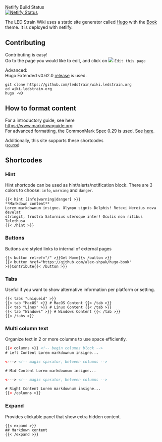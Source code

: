 Netlify Build Status  
[![Netlify Status](https://api.netlify.com/api/v1/badges/a106316a-79b7-4e17-b5cb-afd4a92c112f/deploy-status)](https://app.netlify.com/sites/peaceful-hawking-b271df/deploys)

The LED Strain Wiki uses a static site generator called [Hugo](https://gohugo.io/) with the [Book](https://themes.gohugo.io/hugo-book/) theme. It is deployed with netlify.

## Contributing

Contributing is easy!  
Go to the page you would like to edit, and click on ![](https://wiki.ledstrain.org/svg/edit.svg) `Edit this page`

Advanced:  
Hugo Extended v0.62.0 [release](https://github.com/gohugoio/hugo/releases) is used.  

```
git clone https://github.com/ledstrain/wiki.ledstrain.org
cd wiki.ledstrain.org
hugo -wD
```

## How to format content

For a introductory guide, see here  
https://www.markdownguide.org  
For advanced formatting, the CommonMark Spec 0.29 is used. See [here](https://spec.commonmark.org/0.29/).  


Additionally, this site supports these shortcodes  
<sub>([source](https://github.com/alex-shpak/hugo-book/blob/master/README.md#shortcodes))</sub>
## Shortcodes

### Hint

Hint shortcode can be used as hint/alerts/notification block. There are 3 colors to choose: `info`, `warning` and `danger`.

```tpl
{{< hint [info|warning|danger] >}}
**Markdown content**  
Lorem markdownum insigne. Olympo signis Delphis! Retexi Nereius nova develat
stringit, frustra Saturnius uteroque inter! Oculis non ritibus Telethusa
{{< /hint >}}
```

### Buttons

Buttons are styled links to internal of external pages

```
{{< button relref="/" >}}Get Home{{< /button >}}
{{< button href="https://github.com/alex-shpak/hugo-book" >}}Contribute{{< /button >}}
```

### Tabs

Useful if you want to show alternative information per platform or setting.

```
{{< tabs "uniqueid" >}}
{{< tab "MacOS" >}} # MacOS Content {{< /tab >}}
{{< tab "Linux" >}} # Linux Content {{< /tab >}}
{{< tab "Windows" >}} # Windows Content {{< /tab >}}
{{< /tabs >}}
```

### Multi column text

Organize text in 2 or more columns to use space efficiently.

```html
{{< columns >}} <!-- begin columns block -->
# Left Content Lorem markdownum insigne...

<---> <!-- magic sparator, between columns -->

# Mid Content Lorem markdownum insigne...

<---> <!-- magic sparator, between columns -->

# Right Content Lorem markdownum insigne...
{{< /columns >}}
```

### Expand

Provides clickable panel that show extra hidden content.

```
{{< expand >}}
## Markdown content
{{< /expand >}}
```

